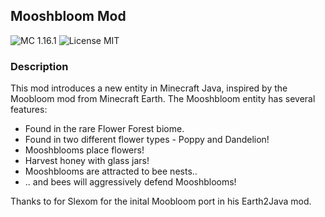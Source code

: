 ## Mooshbloom Mod

![MC 1.16.1](https://img.shields.io/badge/MC-1.16.1-blue)
![License MIT](https://img.shields.io/badge/License-MIT-blue)

### Description
This mod introduces a new entity in Minecraft Java, inspired by the Moobloom mod from Minecraft Earth.
The Mooshbloom entity has several features:
- Found in the rare Flower Forest biome.
- Found in two different flower types - Poppy and Dandelion!
- Mooshblooms place flowers!
- Harvest honey with glass jars!
- Mooshblooms are attracted to bee nests..
- .. and bees will aggressively defend Mooshblooms!

Thanks to for Slexom for the inital Moobloom port in his Earth2Java mod.